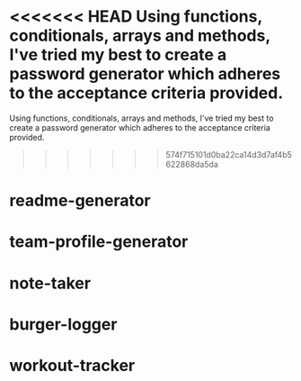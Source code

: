 <<<<<<< HEAD
Using functions, conditionals, arrays and methods, I've tried my best to create a password generator which adheres to the acceptance criteria provided.
=======
Using functions, conditionals, arrays and methods, I've tried my best to create a password generator which adheres to the acceptance criteria provided. 
>>>>>>> 574f715101d0ba22ca14d3d7af4b5622868da5da
# readme-generator
# team-profile-generator
# note-taker
# burger-logger
# workout-tracker
